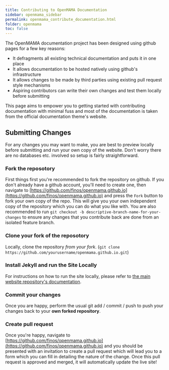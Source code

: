 ```yaml
---
title: Contributing to OpenMAMA Documentation
sidebar: openmama_sidebar
permalink: openmama_contribute_documentation.html
folder: openmama
toc: false
---
```


The OpenMAMA documentation project has been designed using github pages for a few key reasons:

* It defragments all existing technical documentation and puts it in one place
* It allows documentation to be hosted natively using github's infrastructure
* It allows changes to be made by third parties using existing pull request style mechanisms
* Aspiring contributors can write their own changes and test them locally before submitting

This page aims to empower you to getting started with contributing documentation with minimal fuss and most of
the documentation is taken from the official documentation theme's website.

## Submitting Changes

For any changes you may want to make, you are best to preview locally before submitting and run your own copy of the website.
Don't worry there are no databases etc. involved so setup is fairly straightforward.

### Fork the reposotory

First things first you're recommended to fork the repository on github. If you don't already have a github
account, you'll need to create one, then navigate to [https://github.com/finos/openmama.github.io](https://github.com/finos/openmama.github.io)
and press the `Fork` button to fork your own copy of the repo. This will give you your own independent copy of the repository which you
can do what you like with. You are also recommended to run `git checkout -b descriptive-branch-name-for-your-changes` to ensure any
changes that you contribute back are done from an isolated feature branch.

### Clone your fork of the reposotory

Locally, clone the repository *from your fork*. (`git clone https://github.com/yourusername/openmama.github.io.git`)

### Install Jekyll and run the Site Locally

For instructions on how to run the site locally, please refer to [the main website repository's documentation](https://github.com/finos/openmama.github.io).

### Commit your changes

Once you are happy, perform the usual git add / commit / push to push your changes back to your **own forked repository**.

### Create pull request

Once you're happy, navigate to [https://github.com/finos/openmama.github.io](https://github.com/finos/openmama.github.io)
and you should be presented with an invitation to create a pull request which will lead you to a form which you can fill in
detailing the nature of the change. Once this pull request is approved and merged, it will automatically update the live site!